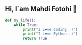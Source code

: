 ## Hi, I`am Mahdi Fotohi 👋
```python
def my_life():
    while True:
        print("I L❤ve Coding :)")
        print("I L❤ve Python :)")
        return True

```
